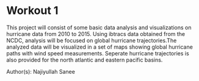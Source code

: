 
# Workout 1

This project will consist of some basic data analysis and visualizations on hurricane data from 2010 to 2015. Using ibtracs data obtained from the NCDC, analysis will be focused on global hurricane trajectories.The analyzed data will be visualized in a set of maps showing global  hurricane paths with wind speed measurements. Seperate hurricane trajectories is also provided for the north atlantic and eastern pacific basins. 

Author(s): Najiyullah Sanee
